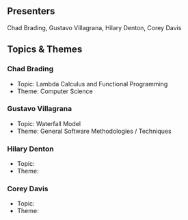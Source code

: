 ## Presenters

Chad Brading, Gustavo Villagrana, Hilary Denton, Corey Davis

## Topics & Themes

### Chad Brading

* Topic: Lambda Calculus and Functional Programming
* Theme: Computer Science

### Gustavo Villagrana

* Topic: Waterfall Model
* Theme: General Software Methodologies / Techniques

### Hilary Denton

* Topic:
* Theme:

### Corey Davis

* Topic:
* Theme: 
